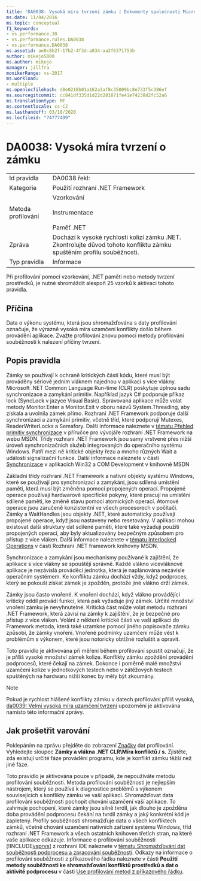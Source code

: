 ```yaml
---
title: 'DA0038: Vysoká míra tvrzení zámku | Dokumenty společnosti Microsoft'
ms.date: 11/04/2016
ms.topic: conceptual
f1_keywords:
- vs.performance.38
- vs.performance.rules.DA0038
- vs.performance.DA0038
ms.assetid: ae0c8b2f-17b2-4f3d-a834-aa2f6371753b
author: mikejo5000
ms.author: mikejo
manager: jillfra
monikerRange: vs-2017
ms.workload:
- multiple
ms.openlocfilehash: d8e0218b01a162a3af8c35009bc8e733f5c386ef
ms.sourcegitcommit: cc841df335d1d22d281871fe41e74238d2fc52a6
ms.translationtype: MT
ms.contentlocale: cs-CZ
ms.lasthandoff: 03/18/2020
ms.locfileid: "74777499"
---
```

# <a name="da0038-high-rate-of-lock-contentions"></a>DA0038: Vysoká míra tvrzení o zámku

|||
|-|-|
|Id pravidla|DA0038 řekl:|
|Kategorie|Použití rozhraní .NET Framework|
|Metoda profilování|Vzorkování<br /><br /> Instrumentace<br /><br /> Paměť .NET|
|Zpráva|Dochází k vysoké rychlosti kolizí zámku .NET. Zkontrolujte důvod tohoto konfliktu zámku spuštěním profilu souběžnosti.|
|Typ pravidla|Informace|

 Při profilování pomocí vzorkování, .NET paměti nebo metody tvrzení prostředků, je nutné shromáždit alespoň 25 vzorků k aktivaci tohoto pravidla.

## <a name="cause"></a>Příčina
 Data o výkonu systému, která jsou shromažďována s daty profilování označuje, že výrazně vysoká míra uzamčení konflikty došlo během provádění aplikace. Zvažte profilování znovu pomocí metody profilování souběžnosti k nalezení příčiny tvrzení.

## <a name="rule-description"></a>Popis pravidla
 Zámky se používají k ochraně kritických částí kódu, které musí být prováděny sériově jedním vláknem najednou v aplikaci s více vlákny. Microsoft .NET Common Language Run-time (CLR) poskytuje úplnou sadu synchronizace a zamykání primitiv. Například jazyk C# podporuje příkaz lock (SyncLock v jazyce Visual Basic). Spravovaná aplikace může volat metody Monitor.Enter a Monitor.Exit v oboru názvů System.Threading, aby získala a uvolnila zámek přímo. Rozhraní .NET Framework podporuje další synchronizaci a zamykání primitiv, včetně tříd, které podporují Mutexes, ReaderWriterLocks a Semafory. Další informace naleznete v [tématu Přehled primitiv synchronizace](/dotnet/standard/threading/overview-of-synchronization-primitives) v příručce pro vývojáře rozhraní .NET Framework na webu MSDN. Třídy rozhraní .NET Framework jsou samy vrstvené přes nižší úroveň synchronizačních služeb integrovaných do operačního systému Windows. Patří mezi ně kritické objekty řezu a mnoho různých Wait a události signalizační funkce. Další informace naleznete v části [Synchronizace](/windows/win32/sync/synchronization) v aplikacích Win32 a COM Development v knihovně MSDN

 Základní třídy rozhraní .NET Framework a nativní objekty systému Windows, které se používají pro synchronizaci a zamykání, jsou sdílená umístění paměti, která musí být změněna pomocí propojených operací. Propojené operace používají hardwarově specifické pokyny, které pracují na umístění sdílené paměti, ke změně stavu pomocí atomických operací. Atomové operace jsou zaručeně konzistentní ve všech procesorech v počítači. Zámky a WaitHandles jsou objekty .NET, které automaticky používají propojené operace, když jsou nastaveny nebo resetovány. V aplikaci mohou existovat další struktury dat sdílené paměti, které také vyžadují použití propojených operací, aby byly aktualizovány bezpečným způsobem pro přístup z více vláken. Další informace naleznete v [tématu Interlocked Operations](/dotnet/api/system.threading.interlocked) v části Rozhraní .NET framework knihovny MSDN.

 Synchronizace a zamykání jsou mechanismy používané k zajištění, že aplikace s více vlákny se spouštějí správně. Každé vlákno vícevláknové aplikace je nezávislá prováděcí jednotka, která je naplánována nezávisle operačním systémem. Ke konfliktu zámku dochází vždy, když podproces, který se pokouší získat zámek je zpožděn, protože jiné vlákno drží zámek.

 Zámky jsou často vnořené. K vnoření dochází, když vlákno provádějící kritický oddíl provádí funkci, která pak vyžaduje jiný zámek. Určité množství vnoření zámku je nevyhnutelné. Kritická část může volat metodu rozhraní .NET Framework, která závisí na zámky k zajištění, že je bezpečné pro přístup z více vláken. Volání z některé kritické části ve vaší aplikaci do Framework metoda, která také uzamkne pomocí jiného popisovače zámku způsobí, že zámky vnoření. Vnořené podmínky uzamčení může vést k problémům s výkonem, které jsou notoricky obtížné rozluštit a opravit.

 Toto pravidlo je aktivována při měření během profilování spustit označují, že je příliš vysoké množství zámek kolize. Konflikty zámku zpoždění provádění podprocesů, které čekají na zámek. Dokonce i poměrně malé množství uzamčení kolize v jednotkových testech nebo v zátěžových testech spuštěných na hardwaru nižší konec by měly být zkoumány.

> [!NOTE]
> Pokud je rychlost hlášené konflikty zámku v datech profilování příliš vysoká, [da0039: Velmi vysoká míra uzamčení tvrzení](../profiling/da0039-very-high-rate-of-lock-contentions.md) upozornění je aktivována namísto této informační zprávy.

## <a name="how-to-investigate-a-warning"></a>Jak prošetřit varování
 Poklepáním na zprávu přejděte do zobrazení [Značky](../profiling/marks-view.md) dat profilování.  Vyhledejte sloupec **Zámky a vlákna .NET CLR\Míra konfliktů / s.** Zjistěte, zda existují určité fáze provádění programu, kde je konflikt zámku těžší než jiné fáze.

 Toto pravidlo je aktivována pouze v případě, že nepoužíváte metodu profilování souběžnosti. Metoda profilování souběžnosti je nejlepším nástrojem, který se používá k diagnostice problémů s výkonem souvisejících s konflikty zámku ve vaší aplikaci. Shromažďovat data profilování souběžnosti pochopit chování uzamčení vaší aplikace. To zahrnuje pochopení, které zámky jsou silně tvrdil, jak dlouho je zpožděna doba provádění podprocesu čekání na tvrdil zámky a jaký konkrétní kód je zapletený. Profily souběžnosti shromažďuje data o všech konfliktech zámků, včetně chování uzamčení nativních zařízení systému Windows, tříd rozhraní .NET Framework a všech ostatních knihoven třetích stran, na které vaše aplikace odkazuje. Informace o profilování souběžnosti [!INCLUDE[vsprvs](../code-quality/includes/vsprvs_md.md)] z rozhraní IDE naleznete v [tématu Shromažďování dat souběžnosti podprocesu a zpracování souběžnosti](../profiling/collecting-thread-and-process-concurrency-data.md). Odkazy na informace o profilování souběžnosti z příkazového řádku naleznete v části **Použití metody souběžnosti ke shromažďování konfliktů prostředků a dat o aktivitě podprocesu** v části [Use profilování metod z příkazového řádku](../profiling/using-profiling-methods-to-collect-performance-data-from-the-command-line.md).
